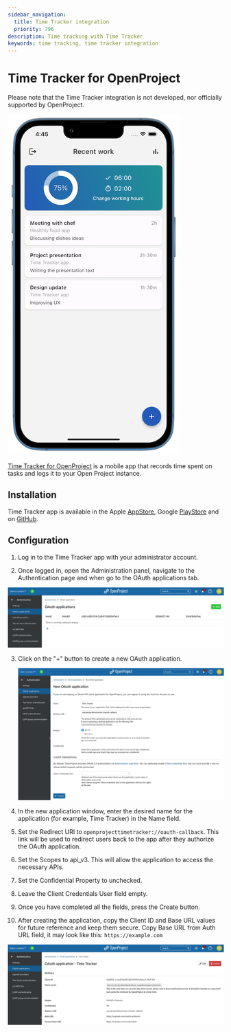 ```yaml
---
sidebar_navigation:
  title: Time Tracker integration
  priority: 796
description: Time tracking with Time Tracker
keywords: time tracking, time tracker integration
---
```


# Time Tracker for OpenProject

Please note that the Time Tracker integration is not developed, nor officially supported by OpenProject.

![Screenshot of the Time Tracker app](time_tracker_app.png)

[Time Tracker for OpenProject](https://open-time-tracker.com/) is a mobile app that records time spent on tasks and logs it to your Open Project instance.

## Installation

Time Tracker app is available in the Apple [AppStore](https://apps.apple.com/us/app/time-tracker-for-open-project/id1669753978), Google [PlayStore](https://play.google.com/store/apps/details?id=vonrehberg.timetracker) and on [GitHub](https://github.com/VonRehbergConsulting/open-time-tracker).

## Configuration

1. Log in to the Time Tracker app with your administrator account.


2. Once logged in, open the Administration panel, navigate to the Authentication page and when go to the OAuth applications tab.

  ![OAuth applications](openProject_OAuth_applications.png)

3. Click on the "+" button to create a new OAuth application.

   ![Add a new OAth application](openproject_new_OAth.png)

4. In the new application window, enter the desired name for the application (for example, Time Tracker) in the Name field.
5. Set  the Redirect URI to `openprojecttimetracker://oauth-callback`. This link  will be used to redirect users back to the app after they authorize the  OAuth application.
6. Set the Scopes to api_v3. This will allow the application to access the necessary APIs.
7. Set the Confidential Property to unchecked.
8. Leave the Client Credentials User field empty.
9. Once you have completed all the fields, press the Create button.
10. After creating the application, copy the Client ID and Base URL values for future reference and keep them secure. Copy  Base URL from Auth URL field, it may look like this: `https://example.com`

![openproject time tracker configured](openproject_timetracker_configured.png)
